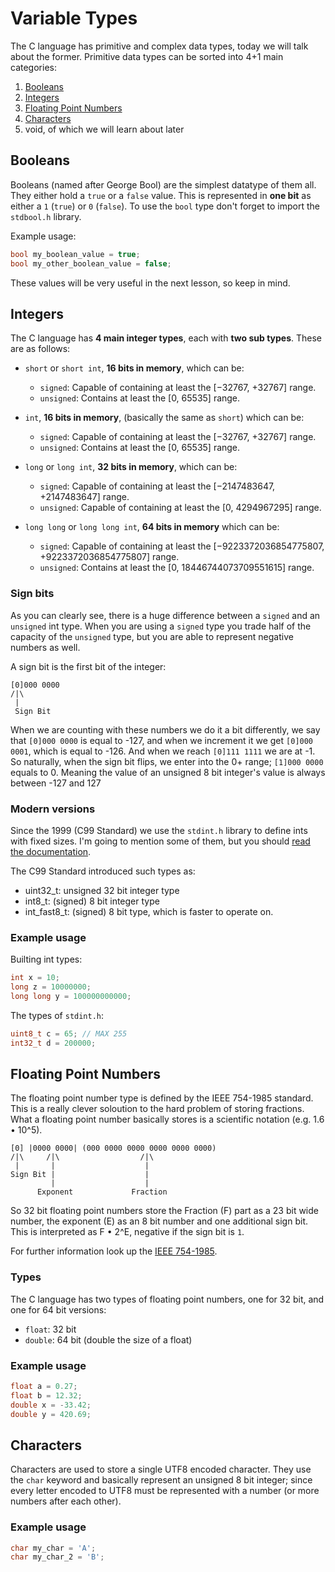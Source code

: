 # Variable Types

The C language has primitive and complex data types, today we will talk about the former.
Primitive data types can be sorted into 4+1 main categories:

1. [Booleans](#booleans)
1. [Integers](#integers)
1. [Floating Point Numbers](#floating-point-numbers)
1. [Characters](#characters)
1. void, of which we will learn about later

## Booleans

Booleans (named after George Bool) are the simplest datatype of them all. They either hold a `true` or a `false` value. This is represented in **one bit** as either a `1` (`true`) or `0` (`false`). To use the `bool` type don't forget to import the `stdbool.h` library.

Example usage:

```c
bool my_boolean_value = true;
bool my_other_boolean_value = false;
```

These values will be very useful in the next lesson, so keep in mind.

## Integers

The C language has **4 main integer types**, each with **two sub types**. These are as follows:

- `short` or `short int`, **16 bits in memory**, which can be:

  - `signed`: Capable of containing at least the [−32767, +32767] range.
  - `unsigned`: Contains at least the [0, 65535] range.

- `int`, **16 bits in memory**, (basically the same as `short`) which can be:

  - `signed`: Capable of containing at least the [−32767, +32767] range.
  - `unsigned`: Contains at least the [0, 65535] range.

- `long` or `long int`, **32 bits in memory**, which can be:

  - `signed`: Capable of containing at least the [−2147483647, +2147483647] range.
  - `unsigned`: Capable of containing at least the [0, 4294967295] range.

- `long long` or `long long int`, **64 bits in memory** which can be:

  - `signed`: Capable of containing at least the [−9223372036854775807, +9223372036854775807] range.
  - `unsigned`: Contains at least the [0, 18446744073709551615] range.

### Sign bits

As you can clearly see, there is a huge difference between a `signed` and an `unsigned` int type. When you are using a `signed` type you trade half of the capacity of the `unsigned` type, but you are able to represent negative numbers as well.

A sign bit is the first bit of the integer:

```
[0]000 0000
/|\
 |
 Sign Bit
```

When we are counting with these numbers we do it a bit differently, we say that `[0]000 0000` is equal to -127, and when we increment it we get `[0]000 0001`, which is equal to -126. And when we reach `[0]111 1111` we are at -1. So naturally, when the sign bit flips, we enter into the 0+ range; `[1]000 0000` equals to 0. Meaning the value of an unsigned 8 bit integer's value is always between -127 and 127

### Modern versions

Since the 1999 (C99 Standard) we use the `stdint.h` library to define ints with fixed sizes. I'm going to mention some of them, but you should [read the documentation](https://pubs.opengroup.org/onlinepubs/009696799/basedefs/stdint.h.html).

The C99 Standard introduced such types as:

- uint32_t: unsigned 32 bit integer type
- int8_t: (signed) 8 bit integer type
- int_fast8_t: (signed) 8 bit type, which is faster to operate on.

### Example usage

Builting int types:

```c
int x = 10;
long z = 10000000;
long long y = 100000000000;
```

The types of `stdint.h`:

```c
uint8_t c = 65; // MAX 255
int32_t d = 200000;
```

## Floating Point Numbers

The floating point number type is defined by the IEEE 754-1985 standard. This is a really clever soloution to the hard problem of storing fractions. What a floating point number basically stores is a scientific notation (e.g. 1.6 • 10^5).

```
[0] |0000 0000| (000 0000 0000 0000 0000 0000)
/|\     /|\                  /|\
 |       |                    |
Sign Bit |                    |
         |                    |
      Exponent             Fraction
```

So 32 bit floating point numbers store the Fraction (F) part as a 23 bit wide number, the exponent (E) as an 8 bit number and one additional sign bit.
This is interpreted as F • 2^E, negative if the sign bit is `1`.

For further information look up the [IEEE 754-1985](https://en.wikipedia.org/wiki/IEEE_754-1985).

### Types

The C language has two types of floating point numbers, one for 32 bit, and one for 64 bit versions:

- `float`: 32 bit
- `double`: 64 bit (double the size of a float)

### Example usage

```c
float a = 0.27;
float b = 12.32;
double x = -33.42;
double y = 420.69;
```

## Characters

Characters are used to store a single UTF8 encoded character. They use the `char` keyword and basically represent an unsigned 8 bit integer; since every letter encoded to UTF8 must be represented with a number (or more numbers after each other).

### Example usage

```c
char my_char = 'A';
char my_char_2 = 'B';
```
